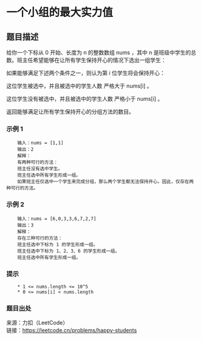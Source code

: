 # 一个小组的最大实力值

## 题目描述

给你一个下标从 0 开始、长度为 n 的整数数组 nums ，其中 n 是班级中学生的总数。班主任希望能够在让所有学生保持开心的情况下选出一组学生：

如果能够满足下述两个条件之一，则认为第 i 位学生将会保持开心：

这位学生被选中，并且被选中的学生人数 严格大于 nums[i] 。

这位学生没有被选中，并且被选中的学生人数 严格小于 nums[i] 。

返回能够满足让所有学生保持开心的分组方法的数目。

### 示例 1

```text
    输入：nums = [1,1]
    输出：2
    解释：
    有两种可行的方法：
    班主任没有选中学生。
    班主任选中所有学生形成一组。 
    如果班主任仅选中一个学生来完成分组，那么两个学生都无法保持开心。因此，仅存在两种可行的方法。
```

### 示例 2

```text
    输入：nums = [6,0,3,3,6,7,2,7]
    输出：3
    解释：
    存在三种可行的方法：
    班主任选中下标为 1 的学生形成一组。
    班主任选中下标为 1、2、3、6 的学生形成一组。
    班主任选中所有学生形成一组。 
```

### 提示

```text
    * 1 <= nums.length <= 10^5
    * 0 <= nums[i] < nums.length
```

### 题目出处

来源：力扣（LeetCode）  
链接：<https://leetcode.cn/problems/happy-students>
